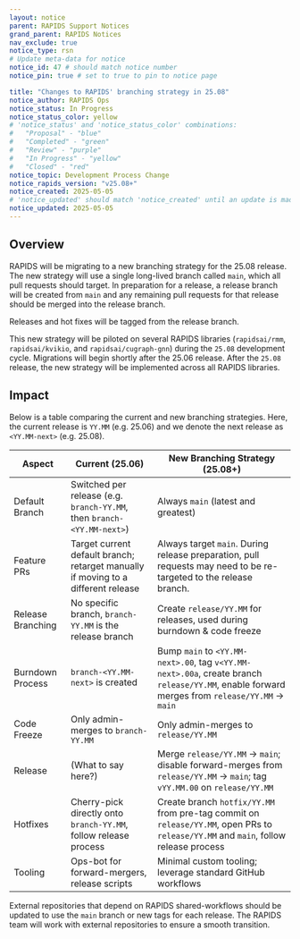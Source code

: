 ```yaml
---
layout: notice
parent: RAPIDS Support Notices
grand_parent: RAPIDS Notices
nav_exclude: true
notice_type: rsn
# Update meta-data for notice
notice_id: 47 # should match notice number
notice_pin: true # set to true to pin to notice page

title: "Changes to RAPIDS' branching strategy in 25.08"
notice_author: RAPIDS Ops
notice_status: In Progress
notice_status_color: yellow
# 'notice_status' and 'notice_status_color' combinations:
#   "Proposal" - "blue"
#   "Completed" - "green"
#   "Review" - "purple"
#   "In Progress" - "yellow"
#   "Closed" - "red"
notice_topic: Development Process Change
notice_rapids_version: "v25.08+"
notice_created: 2025-05-05
# 'notice_updated' should match 'notice_created' until an update is made
notice_updated: 2025-05-05
---
```


## Overview

RAPIDS will be migrating to a new branching strategy for the 25.08 release. The new 
strategy will use a single long-lived branch called `main`, which all pull requests 
should target. In preparation for a release, a release branch will be created from 
`main` and any remaining pull requests for that release should be merged into the
release branch.

Releases and hot fixes will be tagged from the release branch.

This new strategy will be piloted on several RAPIDS libraries (`rapidsai/rmm`, 
`rapidsai/kvikio`, and `rapidsai/cugraph-gnn`) during the `25.08` development cycle.
Migrations will begin shortly after the 25.06 release. After the `25.08` release,
the new strategy will be implemented across all RAPIDS libraries.

## Impact

Below is a table comparing the current and new branching strategies. Here, the current release is `YY.MM` (e.g. 25.06) and we denote the next release as `<YY.MM-next>` (e.g. 25.08).

Aspect | Current (25.06) | New Branching Strategy (25.08+)
-- | -- | --
Default Branch | Switched per release (e.g. `branch-YY.MM`, then `branch-<YY.MM-next>`) | Always `main` (latest and greatest)
Feature PRs | Target current default branch; retarget manually if moving to a different release | Always target `main`. During release preparation, pull requests may need to be re-targeted to the release branch.
Release Branching | No specific branch, `branch-YY.MM` is the release branch | Create `release/YY.MM` for releases, used during burndown & code freeze
Burndown Process | `branch-<YY.MM-next>` is created | Bump `main` to `<YY.MM-next>.00`, tag `v<YY.MM-next>.00a`, create branch `release/YY.MM`, enable forward merges from `release/YY.MM` → `main`
Code Freeze | Only admin-merges to `branch-YY.MM` | Only admin-merges to `release/YY.MM`
Release | (What to say here?) | Merge `release/YY.MM` → `main`; disable forward-merges from `release/YY.MM` → `main`; tag `vYY.MM.00` on `release/YY.MM`
Hotfixes | Cherry-pick directly onto `branch-YY.MM`, follow release process | Create branch `hotfix/YY.MM` from pre-tag commit on `release/YY.MM`, open PRs to `release/YY.MM` and `main`, follow release process
Tooling | Ops-bot for forward-mergers, release scripts | Minimal custom tooling; leverage standard GitHub workflows

External repositories that depend on RAPIDS shared-workflows should be updated to use the `main` branch or new tags for each release. The RAPIDS team will work with external repositories to ensure a smooth transition.

